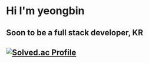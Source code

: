 # Hi I'm yeongbin

## Soon to be a full stack developer, KR



## [![Solved.ac Profile](http://mazassumnida.wtf/api/generate_badge?boj=monahn)](https://solved.ac/monahn)
